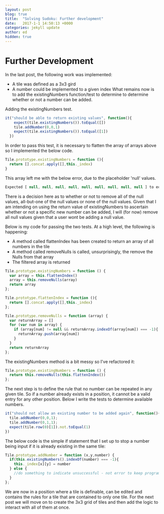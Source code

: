 ```yaml
---
layout: post
blog: true
title:  "Solving Sudoku: Further development"
date:   2017-1-1 14:50:13 +0000
categories: jekyll update
author: ed
hidden: true
---
```


# Further Development


In the last post, the following work was implemented:
- A tile was defined as a 3x3 gird
- A number could be implemented to a given index
What remains now is to add the existingNumbers function/test to determine to determine whether or not a number can be added.

Adding the existingNumbers test.

```javascript
it("should be able to return existing values", function(){
    expect(tile.existingNumbers()).toEqual([])
    tile.addNumber(0,0,1)
    expect(tile.existingNumbers()).toEqual([1])
  })
```

In order to pass this test, it is necessary to flatten the array of arrays above so I implemented the below code.
```javascript
Tile.prototype.existingNumbers = function (){
  return [].concat.apply([],this._index)
}
```
This array left me with the below error, due to the placeholder 'null' values.
```javascript
Expected [ null, null, null, null, null, null, null, null, null ] to equal [  ]
```

There is a decision here as to whether or not to remove all of the null values, all-but-one of the null values or none of the null values. Given that I am intending on using the return value of existingNumbers to ascertain whether or not a specific new number can be added, I will (for now) remove all null values given that a user wont be adding a null value.

Below is my code for passing the two tests. At a high level, the following is happening:
- A method called flattenIndex has been created to return an array of all numbers in the tile
- A method called removeNulls is called, unsurprisingly, the remove the Nulls from that array
- The filtered array is returned

```javascript
Tile.prototype.existingNumbers = function () {
  var array = this.flattenIndex()
  array = this.removeNulls(array)
  return array
};

Tile.prototype.flattenIndex = function (){
  return [].concat.apply([],this._index)
};

Tile.prototype.removeNulls = function (array) {
  var returnArray = []
  for (var num in array) {
    if (array[num] != null && returnArray.indexOf(array[num]) === -1){
      returnArray.push(array[num])
    }
  }
  return returnArray
};
```

The existingNumbers method is a bit messy so I've refactored it:

```javascript
Tile.prototype.existingNumbers = function () {
  return this.removeNulls(this.flattenIndex())
};
```

The next step is to define the rule that no number can be repeated in any given tile. So if a number already exists in a position, it cannot be a valid entry for any other position. Below I write the tests to determine available numbers.

```javascript
it("should not allow an existing number to be added again", function(){
  tile.addNumber(0,0,1);
  tile.addNumber(0,1,1);
  expect(tile.row(0)[1]).not.toEqual(1)
})
```

The below code is the simple if statement that I set up to stop a number being input if it is already existing in the same tile:

```javascript
Tile.prototype.addNumber = function (x,y,number) {
  if(this.existingNumbers().indexOf(number) === -1){
    this._index[x][y] = number
  } else {
    //do something to indicate unsuccessful - not error to keep programme running
  }
};
```

We are now in a position where a tile is definable, can be edited and contains the rules for a tile that are contained to only one tile. For the next post we will move on to create the 3x3 grid of tiles and then add the logic to interact with all of them at once.
